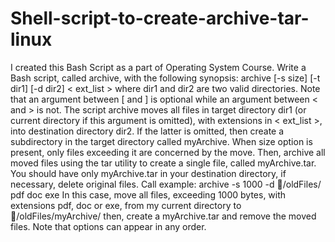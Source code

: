 # Shell-script-to-create-archive-tar-linux
I created this Bash Script as a part of Operating System Course.
Write a Bash script, called archive, with the following synopsis:
archive [-s size] [-t dir1] [-d dir2] < ext_list >
where dir1 and dir2 are two valid directories.
Note that an argument between [ and ] is optional while an argument between < and > is
not.
The script archive moves all files in target directory dir1 (or current directory if this argument
is omitted), with extensions in < ext_list >, into destination directory dir2. If the latter
is omitted, then create a subdirectory in the target directory called myArchive. When size option
is present, only files exceeding it are concerned by the move.
Then, archive all moved files using the tar utility to create a single file, called myArchive.tar.
You should have only myArchive.tar in your destination directory, if necessary, delete original
files.
Call example:
archive -s 1000 -d /oldFiles/ pdf doc exe
In this case, move all files, exceeding 1000 bytes, with extensions pdf, doc or exe, from my current
directory to /oldFiles/myArchive/ then, create a myArchive.tar and remove the moved
files.
Note that options can appear in any order.
